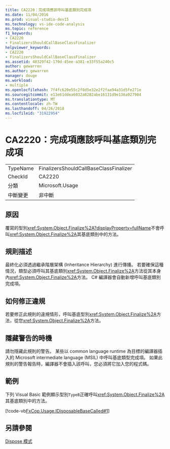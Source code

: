 ```yaml
---
title: CA2220：完成項應該呼叫基底類別完成項
ms.date: 11/04/2016
ms.prod: visual-studio-dev15
ms.technology: vs-ide-code-analysis
ms.topic: reference
f1_keywords:
- CA2220
- FinalizersShouldCallBaseClassFinalizer
helpviewer_keywords:
- CA2220
- FinalizersShouldCallBaseClassFinalizer
ms.assetid: 48329f42-170d-45ee-a381-e33f55a240c5
author: gewarren
ms.author: gewarren
manager: douge
ms.workload:
- multiple
ms.openlocfilehash: 7f4fc620e55c2f8d5e32e2f2faa94a31d5fe271e
ms.sourcegitcommit: e13e61ddea6032a8282abe16131d9e136a927984
ms.translationtype: MT
ms.contentlocale: zh-TW
ms.lasthandoff: 04/26/2018
ms.locfileid: "31922954"
---
```

# <a name="ca2220-finalizers-should-call-base-class-finalizer"></a>CA2220：完成項應該呼叫基底類別完成項
|||
|-|-|
|TypeName|FinalizersShouldCallBaseClassFinalizer|
|CheckId|CA2220|
|分類|Microsoft.Usage|
|中斷變更|非中斷|

## <a name="cause"></a>原因
 覆寫的型別<xref:System.Object.Finalize%2A?displayProperty=fullName>不會呼叫<xref:System.Object.Finalize%2A>其基底類別中的方法。

## <a name="rule-description"></a>規則描述
 最終化必須透過繼承階層架構 (Inheritance Hierarchy) 進行傳播。 若要確保這種情況，類型必須呼叫其基底類別<xref:System.Object.Finalize%2A>方法從其本身內<xref:System.Object.Finalize%2A>方法。 C# 編譯器會自動新增呼叫基底類別完成項。

## <a name="how-to-fix-violations"></a>如何修正違規
 若要修正此規則的違規情形，呼叫基底型別<xref:System.Object.Finalize%2A>方法，從您<xref:System.Object.Finalize%2A>方法。

## <a name="when-to-suppress-warnings"></a>隱藏警告的時機
 請勿隱藏此規則的警告。 某些以 common language runtime 為目標的編譯器插入的 Microsoft intermediate language (MSIL) 中呼叫基底類型完成項。 如果此規則的警告報告時，編譯器不會插入該呼叫，您必須將它加入您的程式碼。

## <a name="example"></a>範例
 下列 Visual Basic 範例顯示型別`TypeB`正確呼叫<xref:System.Object.Finalize%2A>其基底類別中的方法。

 [!code-vb[FxCop.Usage.IDisposableBaseCalled#1](../code-quality/codesnippet/VisualBasic/ca2220-finalizers-should-call-base-class-finalizer_1.vb)]

## <a name="see-also"></a>另請參閱
 [Dispose 模式](/dotnet/standard/design-guidelines/dispose-pattern)